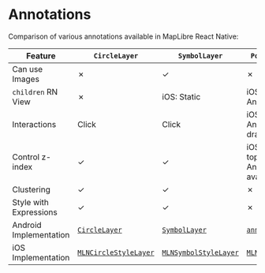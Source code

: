 # Annotations

Comparison of various annotations available in MapLibre React Native:

| Feature                | `CircleLayer`                                                                                                                                                | `SymbolLayer`                                                                                                                                                | `PointAnnotation`                                                                                                                                                         | `MarkerView`                                                                                                                                                                      |
| ---------------------- | ------------------------------------------------------------------------------------------------------------------------------------------------------------ | ------------------------------------------------------------------------------------------------------------------------------------------------------------ | ------------------------------------------------------------------------------------------------------------------------------------------------------------------------- | --------------------------------------------------------------------------------------------------------------------------------------------------------------------------------- |
| Can use Images         | &cross;                                                                                                                                                      | &check;                                                                                                                                                      | &cross;                                                                                                                                                                   | &cross;                                                                                                                                                                           |
| `children` RN View     | &cross;                                                                                                                                                      | iOS: Static                                                                                                                                                  | iOS: Interactive<br/>Android: Static                                                                                                                                      | Interactive                                                                                                                                                                       |
| Interactions           | Click                                                                                                                                                        | Click                                                                                                                                                        | iOS: Complete<br/>Android: Click, drag, callout                                                                                                                           | Only `children` RN View is interactive                                                                                                                                            |
| Control z-index        | &check;                                                                                                                                                      | &check;                                                                                                                                                      | iOS: Always on top<br/>Android: Not available                                                                                                                             | Always on top                                                                                                                                                                     |
| Clustering             | &check;                                                                                                                                                      | &check;                                                                                                                                                      | &cross;                                                                                                                                                                   | &cross;                                                                                                                                                                           |
| Style with Expressions | &check;                                                                                                                                                      | &check;                                                                                                                                                      | &cross;                                                                                                                                                                   | &cross;                                                                                                                                                                           |
| Android Implementation | [`CircleLayer`](https://maplibre.org/maplibre-native/android/api/-map-libre%20-native%20-android/org.maplibre.android.style.layers/-circle-layer/index.html) | [`SymbolLayer`](https://maplibre.org/maplibre-native/android/api/-map-libre%20-native%20-android/org.maplibre.android.style.layers/-symbol-layer/index.html) | [`annotation.Symbol`](https://github.com/maplibre/maplibre-plugins-android/blob/main/plugin-annotation/src/main/java/org/maplibre/android/plugins/annotation/Symbol.java) | [`annotation.MarkerView`](https://github.com/maplibre/maplibre-plugins-android/blob/main/plugin-markerview/src/main/java/org/maplibre/android/plugins/markerview/MarkerView.java) |
| iOS Implementation     | [`MLNCircleStyleLayer`](https://maplibre.org/maplibre-native/ios/latest/documentation/maplibre/mlncirclestylelayer/)                                         | [`MLNSymbolStyleLayer`](https://maplibre.org/maplibre-native/ios/latest/documentation/maplibre/mlnsymbolstylelayer/)                                         | [`MLNAnnotationView`](https://maplibre.org/maplibre-native/ios/latest/documentation/maplibre/mlnannotationview/)                                                          | [`MLNAnnotationView`](https://maplibre.org/maplibre-native/ios/latest/documentation/maplibre/mlnannotationview/)                                                                  |
